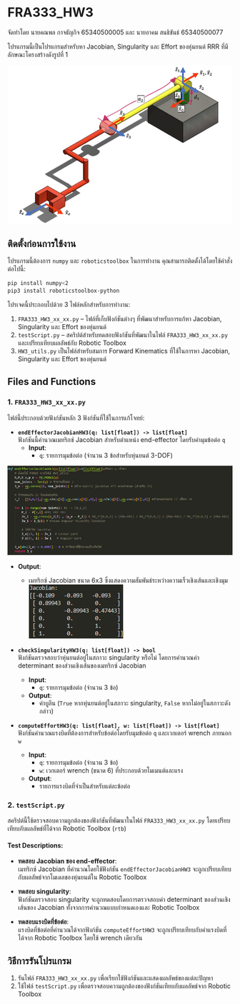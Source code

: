 
# FRA333_HW3
จัดทำโดย นายคณพล กาจธัญกิจ 65340500005 และ นายอาคม สนธิขันธ์ 65340500077

โปรแกรมนี้เป็นโปรแกรมสำหรับหา Jacobian, Singularity และ Effort ของหุ่นยนต์ RRR ที่มีลักษณะโครงสร้างดังรูปที่ 1 

![Example image](image/pic1.png)



## ติดตั้งก่อนการใช้งาน

โปรแกรมนี้ต้องการ `numpy` และ `roboticstoolbox` ในการทำงาน คุณสามารถติดตั้งได้โดยใช้คำสั่งต่อไปนี้:

```bash
pip install numpy<2
pip3 install roboticstoolbox-python
```
โปรเจคนี้ประกอบไปด้วย 3 ไฟล์หลักสำหรับการทำงาน:

1. `FRA333_HW3_xx_xx.py` – ไฟล์ที่เก็บฟังก์ชันต่างๆ ที่พัฒนาสำหรับการแก้หา Jacobian, Singularity และ Effort ของหุ่นยนต์
2. `testScript.py` – สคริปต์สำหรับทดสอบฟังก์ชันที่พัฒนาในไฟล์ `FRA333_HW3_xx_xx.py` และเปรียบเทียบผลลัพธ์กับ Robotic Toolbox
3. `HW3_utils.py` เป็นไฟล์สำหรับสมการ Forward Kinematics ที่ใช้ในการหา Jacobian, Singularity และ Effort ของหุ่นยนต์

## Files and Functions

### 1. `FRA333_HW3_xx_xx.py`
ไฟล์นี้ประกอบด้วยฟังก์ชันหลัก 3 ฟังก์ชันที่ใช้ในการแก้โจทย์:

- **`endEffectorJacobianHW3(q: list[float]) -> list[float]`**  
  ฟังก์ชันนี้คำนวณเมทริกซ์ Jacobian สำหรับตำแหน่ง end-effector โดยรับค่ามุมข้อต่อ `q`
  - **Input**:  
    - `q`: รายการมุมข้อต่อ (จำนวน 3 ข้อสำหรับหุ่นยนต์ 3-DOF)

![Example image](image/pic2.png)
  - **Output**:  
    - เมทริกซ์ Jacobian ขนาด 6x3 ซึ่งแสดงความสัมพันธ์ระหว่างความเร็วเชิงเส้นและเชิงมุม
![Example image](image/pic3.png)
- **`checkSingularityHW3(q: list[float]) -> bool`**  
  ฟังก์ชันตรวจสอบว่าหุ่นยนต์อยู่ในสภาวะ singularity หรือไม่ โดยการคำนวณค่า determinant ของส่วนเชิงเส้นของเมทริกซ์ Jacobian
  - **Input**:  
    - `q`: รายการมุมข้อต่อ (จำนวน 3 ข้อ)
  - **Output**:  
    - ค่าบูลีน (`True` หากหุ่นยนต์อยู่ในสภาวะ singularity, `False` หากไม่อยู่ในสภาวะดังกล่าว)
  
- **`computeEffortHW3(q: list[float], w: list[float]) -> list[float]`**  
  ฟังก์ชันคำนวณแรงบิดที่ต้องการสำหรับข้อต่อโดยรับมุมข้อต่อ `q` และเวกเตอร์ wrench ภายนอก `w`
  - **Input**:  
    - `q`: รายการมุมข้อต่อ (จำนวน 3 ข้อ)
    - `w`: เวกเตอร์ wrench (ขนาด 6) ที่ประกอบด้วยโมเมนต์และแรง
  - **Output**:  
    - รายการแรงบิดที่จำเป็นสำหรับแต่ละข้อต่อ

### 2. `testScript.py`
สคริปต์นี้ใช้ตรวจสอบความถูกต้องของฟังก์ชันที่พัฒนาในไฟล์ `FRA333_HW3_xx_xx.py` โดยเปรียบเทียบกับผลลัพธ์ที่ได้จาก Robotic Toolbox (`rtb`)

#### Test Descriptions:

- **ทดสอบ Jacobian ของ end-effector**:  
  เมทริกซ์ Jacobian ที่คำนวณโดยใช้ฟังก์ชัน `endEffectorJacobianHW3` จะถูกเปรียบเทียบกับผลลัพธ์จากโมเดลของหุ่นยนต์ใน Robotic Toolbox

- **ทดสอบ singularity**:  
  ฟังก์ชันตรวจสอบ singularity จะถูกทดสอบโดยการตรวจสอบค่า determinant ของส่วนเชิงเส้นของ Jacobian ทั้งจากการคำนวณแบบกำหนดเองและ Robotic Toolbox

- **ทดสอบแรงบิดที่ข้อต่อ**:  
  แรงบิดที่ข้อต่อที่คำนวณได้จากฟังก์ชัน `computeEffortHW3` จะถูกเปรียบเทียบกับค่าแรงบิดที่ได้จาก Robotic Toolbox โดยใช้ wrench เดียวกัน

## วิธีการรันโปรแกรม

1. รันไฟล์ `FRA333_HW3_xx_xx.py` เพื่อเรียกใช้ฟังก์ชันและแสดงผลลัพธ์ของแต่ละปัญหา
2. ใช้ไฟล์ `testScript.py` เพื่อตรวจสอบความถูกต้องของฟังก์ชันเทียบกับผลลัพธ์จาก Robotic Toolbox

